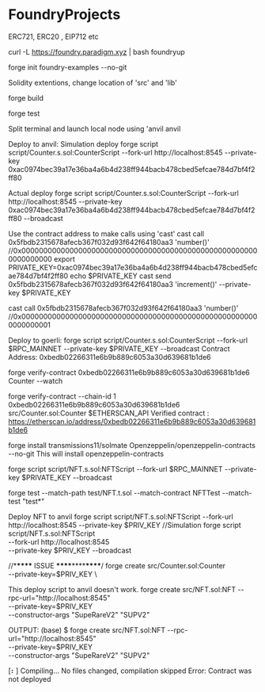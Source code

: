# FoundryProjects

ERC721, ERC20 , EIP712 etc

curl -L https://foundry.paradigm.xyz | bash
foundryup

forge init foundry-examples --no-git

Solidity extentions, change location of 'src' and 'lib'

forge build

forge test

Split terminal and launch local node using 'anvil
anvil

Deploy to anvil:
Simulation deploy
forge script script/Counter.s.sol:CounterScript --fork-url http://localhost:8545 --private-key 0xac0974bec39a17e36ba4a6b4d238ff944bacb478cbed5efcae784d7bf4f2ff80

Actual deploy
forge script script/Counter.s.sol:CounterScript --fork-url http://localhost:8545 --private-key 0xac0974bec39a17e36ba4a6b4d238ff944bacb478cbed5efcae784d7bf4f2ff80 --broadcast

Use the contract address to make calls using 'cast'
cast call 0x5fbdb2315678afecb367f032d93f642f64180aa3 'number()' //0x0000000000000000000000000000000000000000000000000000000000000000
export PRIVATE_KEY=0xac0974bec39a17e36ba4a6b4d238ff944bacb478cbed5efcae784d7bf4f2ff80
echo $PRIVATE_KEY
cast send 0x5fbdb2315678afecb367f032d93f642f64180aa3 'increment()' --private-key $PRIVATE_KEY

cast call 0x5fbdb2315678afecb367f032d93f642f64180aa3 'number()' //0x0000000000000000000000000000000000000000000000000000000000000001

Deploy to goerli:
forge script script/Counter.s.sol:CounterScript --fork-url $RPC_MAINNET --private-key $PRIVATE_KEY --broadcast
Contract Address: 0xbedb02266311e6b9b889c6053a30d639681b1de6

forge verify-contract 0xbedb02266311e6b9b889c6053a30d639681b1de6 Counter --watch

forge verify-contract --chain-id 1 0xbedb02266311e6b9b889c6053a30d639681b1de6 src/Counter.sol:Counter $ETHERSCAN_API
Verified contract : https://etherscan.io/address/0xbedb02266311e6b9b889c6053a30d639681b1de6

forge install transmissions11/solmate Openzeppelin/openzeppelin-contracts --no-git
This will install openzeppelin-contracts

forge script script/NFT.s.sol:NFTScript --fork-url $RPC_MAINNET --private-key $PRIVATE_KEY --broadcast

forge test --match-path test/NFT.t.sol --match-contract NFTTest --match-test "test\*"

Deploy NFT to anvil
forge script script/NFT.s.sol:NFTScript --fork-url http://localhost:8545 --private-key $PRIV_KEY //Simulation
forge script script/NFT.s.sol:NFTScript \
--fork-url http://localhost:8545 \
--private-key $PRIV_KEY --broadcast

//\***\*\*\*\*** ISSUE **\*\*\*\***\*\*\*\***\*\*\*\***/
forge create src/Counter.sol:Counter \
 --private-key=$PRIV_KEY \

This deploy script to anvil doesn't work.
forge create src/NFT.sol:NFT --rpc-url="http://localhost:8545" \
--private-key=$PRIV_KEY \
--constructor-args "SupeRareV2" "SUPV2"

OUTPUT:
(base) $ forge create src/NFT.sol:NFT --rpc-url="http://localhost:8545" \
--private-key=$PRIV_KEY \
--constructor-args "SupeRareV2" "SUPV2"

[⠆] Compiling...
No files changed, compilation skipped
Error:
Contract was not deployed
